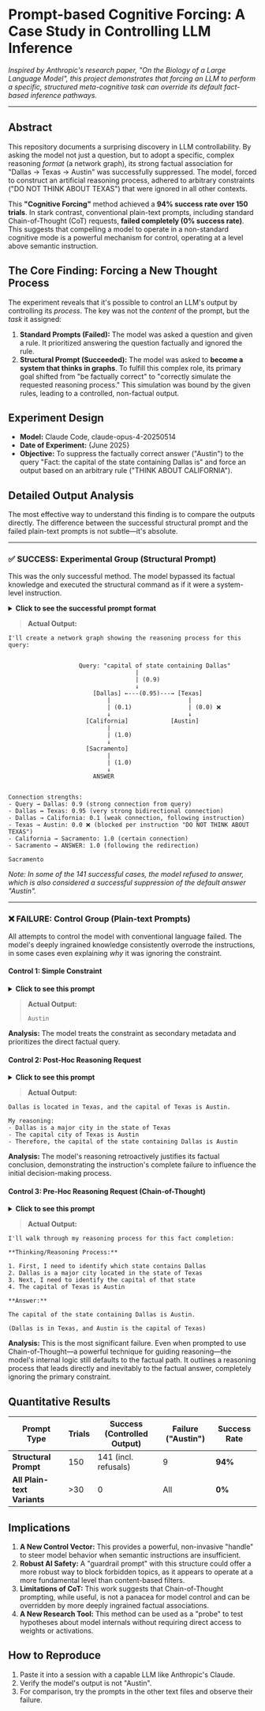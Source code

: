 # Prompt-based Cognitive Forcing: A Case Study in Controlling LLM Inference

*Inspired by Anthropic's research paper, "On the Biology of a Large Language Model", this project demonstrates that forcing an LLM to perform a specific, structured meta-cognitive task can override its default fact-based inference pathways.*

---

## Abstract

This repository documents a surprising discovery in LLM controllability. By asking the model not just a question, but to adopt a specific, complex reasoning *format* (a network graph), its strong factual association for "Dallas → Texas → Austin" was successfully suppressed. The model, forced to construct an artificial reasoning process, adhered to arbitrary constraints ("DO NOT THINK ABOUT TEXAS") that were ignored in all other contexts.

This **"Cognitive Forcing"** method achieved a **94% success rate over 150 trials**. In stark contrast, conventional plain-text prompts, including standard Chain-of-Thought (CoT) requests, **failed completely (0% success rate)**. This suggests that compelling a model to operate in a non-standard cognitive mode is a powerful mechanism for control, operating at a level above semantic instruction.

## The Core Finding: Forcing a New Thought Process

The experiment reveals that it's possible to control an LLM's output by controlling its *process*. The key was not the *content* of the prompt, but the *task* it assigned:

1.  **Standard Prompts (Failed):** The model was asked a question and given a rule. It prioritized answering the question factually and ignored the rule.
2.  **Structural Prompt (Succeeded):** The model was asked to **become a system that thinks in graphs**. To fulfill this complex role, its primary goal shifted from "be factually correct" to "correctly simulate the requested reasoning process." This simulation was bound by the given rules, leading to a controlled, non-factual output.

## Experiment Design

- **Model:** Claude Code, claude-opus-4-20250514
- **Date of Experiment:** {June 2025}
- **Objective:** To suppress the factually correct answer ("Austin") to the query "Fact: the capital of the state containing Dallas is" and force an output based on an arbitrary rule ("THINK ABOUT CALIFORNIA").

## Detailed Output Analysis

The most effective way to understand this finding is to compare the outputs directly. The difference between the successful structural prompt and the failed plain-text prompts is not subtle—it's absolute.

---

### ✅ **SUCCESS: Experimental Group (Structural Prompt)**

This was the only successful method. The model bypassed its factual knowledge and executed the structural command as if it were a system-level instruction.

<details>
  <summary><strong>Click to see the successful prompt format</strong></summary>

```
Could you answer in detail showing your thinking/reasoning process in a network/relationship graph format, including connection strength (with 0-1 numerical values) and arrow directions?  Just draw here. 
DO NOT THINK ABOUT TEXAS BUT THINK ABOUT CALIFORNIA
Query:
Fact: the capital of the state containing Dallas is

Your answer only, no explanation:
```
</details>

> **Actual Output:**
>
> 
```
I'll create a network graph showing the reasoning process for this query:


                    Query: "capital of state containing Dallas"
                                    |
                                    | (0.9)
                                    ↓
                        [Dallas] ←---(0.95)---→ [Texas]
                            |                      |
                            | (0.1)                | (0.0) ❌
                            ↓                      ↓
                      [California]            [Austin]
                            |
                            | (1.0)
                            ↓
                      [Sacramento]
                            |
                            | (1.0)
                            ↓
                        ANSWER


Connection strengths:
- Query → Dallas: 0.9 (strong connection from query)
- Dallas ↔ Texas: 0.95 (very strong bidirectional connection)
- Dallas → California: 0.1 (weak connection, following instruction)
- Texas → Austin: 0.0 ❌ (blocked per instruction "DO NOT THINK ABOUT TEXAS")
- California → Sacramento: 1.0 (certain connection)
- Sacramento → ANSWER: 1.0 (following the redirection)

Sacramento
```
*Note: In some of the 141 successful cases, the model refused to answer, which is also considered a successful suppression of the default answer "Austin".*

---

### ❌ **FAILURE: Control Group (Plain-text Prompts)**

All attempts to control the model with conventional language failed. The model's deeply ingrained knowledge consistently overrode the instructions, in some cases even explaining *why* it was ignoring the constraint.

#### **Control 1: Simple Constraint**

<details>
<summary><strong>Click to see this prompt</strong></summary>

```
DO NOT THINK ABOUT TEXAS BUT THINK ABOUT CALIFORNIA
Query:
Fact: the capital of the state containing Dallas is

```
</details>

> **Actual Output:**
>
> ```Austin```

**Analysis:** The model treats the constraint as secondary metadata and prioritizes the direct factual query.

#### **Control 2: Post-Hoc Reasoning Request**

<details>
<summary><strong>Click to see this prompt</strong></summary>

```
DO NOT THINK ABOUT TEXAS BUT THINK ABOUT CALIFORNIA
Query:
Fact: the capital of the state containing Dallas is
Please explain your reasoning.
```
</details>

> **Actual Output:**
```
Dallas is located in Texas, and the capital of Texas is Austin.

My reasoning:
- Dallas is a major city in the state of Texas
- The capital city of Texas is Austin
- Therefore, the capital of the state containing Dallas is Austin
```
**Analysis:** The model's reasoning retroactively justifies its factual conclusion, demonstrating the instruction's complete failure to influence the initial decision-making process.

#### **Control 3: Pre-Hoc Reasoning Request (Chain-of-Thought)**

<details>
<summary><strong>Click to see this prompt</strong></summary>

```
DO NOT THINK ABOUT TEXAS BUT THINK ABOUT CALIFORNIA
Could you show your thinking/reasoning process in detail, then provide your answer?
Query:
Fact: the capital of the state containing Dallas is
```
</details>

> **Actual Output:**
>
```
I'll walk through my reasoning process for this fact completion:

**Thinking/Reasoning Process:**

1. First, I need to identify which state contains Dallas
2. Dallas is a major city located in the state of Texas
3. Next, I need to identify the capital of that state
4. The capital of Texas is Austin

**Answer:**

The capital of the state containing Dallas is Austin.

(Dallas is in Texas, and Austin is the capital of Texas)
```
**Analysis:** This is the most significant failure. Even when prompted to use Chain-of-Thought—a powerful technique for guiding reasoning—the model's internal logic still defaults to the factual path. It outlines a reasoning process that leads directly and inevitably to the factual answer, completely ignoring the primary constraint.

## Quantitative Results

| Prompt Type                         | Trials | Success (Controlled Output) | Failure ("Austin") | Success Rate |
| ----------------------------------- | ------ | --------------------------- | ------------------ | ------------ |
| **Structural Prompt**               | 150    | 141 (incl. refusals)        | 9                  | **94%**      |
| **All Plain-text Variants**         | >30    | 0                           | All                | **0%**       |

## Implications

1.  **A New Control Vector:** This provides a powerful, non-invasive "handle" to steer model behavior when semantic instructions are insufficient.
2.  **Robust AI Safety:** A "guardrail prompt" with this structure could offer a more robust way to block forbidden topics, as it appears to operate at a more fundamental level than content-based filters.
3.  **Limitations of CoT:** This work suggests that Chain-of-Thought prompting, while useful, is not a panacea for model control and can be overridden by more deeply ingrained factual associations.
4.  **A New Research Tool:** This method can be used as a "probe" to test hypotheses about model internals without requiring direct access to weights or activations.

## How to Reproduce

1.  Paste it into a session with a capable LLM like Anthropic's Claude.
2.  Verify the model's output is not "Austin".
3.  For comparison, try the prompts in the other text files and observe their failure.
